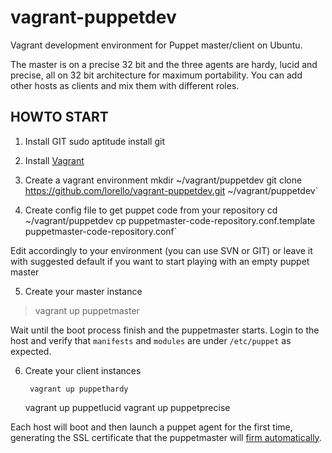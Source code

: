 vagrant-puppetdev
===================

Vagrant development environment for Puppet master/client on Ubuntu. 

The master is on a precise 32 bit and the three agents are hardy, 
lucid and precise, all on 32 bit architecture for maximum portability.
You can add other hosts as clients and mix them with different roles.

HOWTO START
-----------

1. Install GIT
    sudo aptitude install git

2. Install [Vagrant](http://vagrantup.com/v1/docs/getting-started/index.html)

3. Create a vagrant environment
    mkdir ~/vagrant/puppetdev
    git clone https://github.com/lorello/vagrant-puppetdev.git ~/vagrant/puppetdev`

4. Create config file to get puppet code from your repository
    cd ~/vagrant/puppetdev
    cp puppetmaster-code-repository.conf.template puppetmaster-code-repository.conf`

Edit accordingly to your environment (you can use SVN or GIT) or leave it with 
suggested default if you want to start playing with an empty puppet master

5. Create your master instance

> vagrant up puppetmaster

Wait until the boot process finish and the puppetmaster starts. Login to the host
and verify that `manifests` and `modules` are under `/etc/puppet` as expected.

6. Create your client instances

        vagrant up puppethardy
    vagrant up puppetlucid
    vagrant up puppetprecise

Each host will boot and then launch a puppet agent for the first time, generating the SSL
certificate that the puppetmaster will [firm automatically](http://projects.puppetlabs.com/projects/1/wiki/certificates_and_security).


